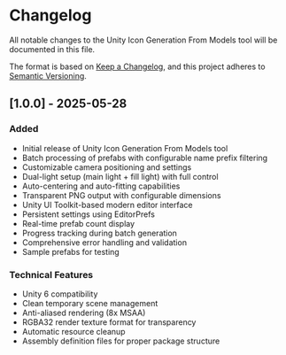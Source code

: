 # Changelog

All notable changes to the Unity Icon Generation From Models tool will be documented in this file.

The format is based on [Keep a Changelog](https://keepachangelog.com/en/1.0.0/),
and this project adheres to [Semantic Versioning](https://semver.org/spec/v2.0.0.html).

## [1.0.0] - 2025-05-28

### Added
- Initial release of Unity Icon Generation From Models tool
- Batch processing of prefabs with configurable name prefix filtering
- Customizable camera positioning and settings
- Dual-light setup (main light + fill light) with full control
- Auto-centering and auto-fitting capabilities
- Transparent PNG output with configurable dimensions
- Unity UI Toolkit-based modern editor interface
- Persistent settings using EditorPrefs
- Real-time prefab count display
- Progress tracking during batch generation
- Comprehensive error handling and validation
- Sample prefabs for testing

### Technical Features
- Unity 6 compatibility
- Clean temporary scene management
- Anti-aliased rendering (8x MSAA)
- RGBA32 render texture format for transparency
- Automatic resource cleanup
- Assembly definition files for proper package structure